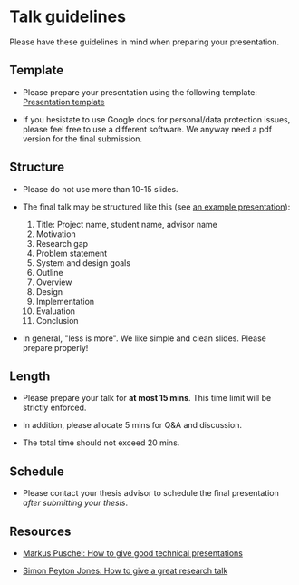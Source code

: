 # Talk guidelines

Please have these guidelines in mind when preparing your presentation.

## Template

- Please prepare your presentation using the following template: [Presentation template](https://docs.google.com/presentation/d/1nC1rbVy33LUU6bn1sBJ2kQyIskKzUGWqg8lsWVHSemI/edit?usp=sharing)

- If you hesistate to use Google docs for personal/data protection issues, please feel free to use a different software. We anyway need a pdf version for the final submission.


## Structure

- Please do not use more than 10-15 slides. 

- The final talk may be structured like this (see [an example presentation](https://dse.in.tum.de/wp-content/uploads/2022/04/SafePM_eurosys22_presentation.pdf)):
    1.  Title: Project name, student name, advisor name
    2.  Motivation
    3.  Research gap
    4.  Problem statement
    5.  System and design goals
    6.  Outline
    7.  Overview
    8.  Design 
    9.  Implementation
    10. Evaluation
    11. Conclusion

- In general, "less is more". We like simple and clean slides. Please prepare properly!


## Length

- Please prepare your talk for **at most 15 mins**. This time limit will be strictly enforced.

- In addition, please allocate 5 mins for Q&A and discussion.

- The total time should not exceed 20 mins.


## Schedule

- Please contact your thesis advisor to schedule the final presentation *after submitting your thesis*.


## Resources

- [Markus Puschel: How to give good technical presentations](https://people.inf.ethz.ch/markusp/teaching/guides/guide-presentations-new.pdf)

- [Simon Peyton Jones: How to give a great research talk](https://www.microsoft.com/en-us/research/academic-program/give-great-research-talk/) 


